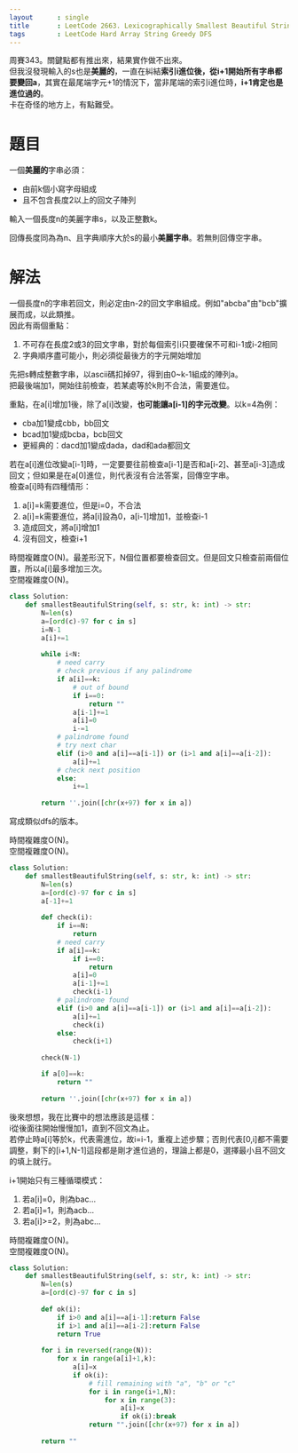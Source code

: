 ```yaml
--- 
layout      : single
title       : LeetCode 2663. Lexicographically Smallest Beautiful String
tags        : LeetCode Hard Array String Greedy DFS
---
```

周賽343。關鍵點都有推出來，結果實作做不出來。  
但我沒發現輸入的s也是**美麗的**，一直在糾結**索引i進位後，從i+1開始所有字串都要變回a**，其實在最尾端字元+1的情況下，當非尾端的索引i進位時，**i+1肯定也是進位過的**。  
卡在奇怪的地方上，有點難受。  

# 題目
一個**美麗的**字串必須：  
- 由前k個小寫字母組成  
- 且不包含長度2以上的回文子陣列  

輸入一個長度n的美麗字串s，以及正整數k。  

回傳長度同為為n、且字典順序大於s的最小**美麗字串**。若無則回傳空字串。  

# 解法
一個長度n的字串若回文，則必定由n-2的回文字串組成。例如"abcba"由"bcb"擴展而成，以此類推。  
因此有兩個重點：  
1. 不可存在長度2或3的回文字串，對於每個索引i只要確保不可和i-1或i-2相同  
2. 字典順序盡可能小，則必須從最後方的字元開始增加  

先把s轉成整數字串，以ascii碼扣掉97，得到由0\~k-1組成的陣列a。  
把最後端加1，開始往前檢查，若某處等於k則不合法，需要進位。  

重點，在a[i]增加1後，除了a[i]改變，**也可能讓a[i-1]的字元改變**。以k=4為例：  
- cba加1變成cbb，bb回文  
- bcad加1變成bcba，bcb回文  
- 更經典的：dacd加1變成dada，dad和ada都回文  

若在a[i]進位改變a[i-1]時，一定要要往前檢查a[i-1]是否和a[i-2]、甚至a[i-3]造成回文；但如果是在a[0]進位，則代表沒有合法答案，回傳空字串。  
檢查a[i]時有四種情形：  
1. a[i]=k需要進位，但是i=0，不合法  
2. a[i]=k需要進位，將a[i]設為0，a[i-1]增加1，並檢查i-1  
3. 造成回文，將a[i]增加1  
4. 沒有回文，檢查i+1  

時間複雜度O(N)。最差形況下，N個位置都要檢查回文。但是回文只檢查前兩個位置，所以a[i]最多增加三次。  
空間複雜度O(N)。  

```python
class Solution:
    def smallestBeautifulString(self, s: str, k: int) -> str:
        N=len(s)
        a=[ord(c)-97 for c in s]
        i=N-1
        a[i]+=1
        
        while i<N:
            # need carry
            # check previous if any palindrome
            if a[i]==k:
                # out of bound
                if i==0:
                    return ""
                a[i-1]+=1
                a[i]=0
                i-=1
            # palindrome found
            # try next char
            elif (i>0 and a[i]==a[i-1]) or (i>1 and a[i]==a[i-2]):
                a[i]+=1
            # check next position
            else:
                i+=1
        
        return ''.join([chr(x+97) for x in a])
```

寫成類似dfs的版本。  

時間複雜度O(N)。  
空間複雜度O(N)。  

```python
class Solution:
    def smallestBeautifulString(self, s: str, k: int) -> str:
        N=len(s)
        a=[ord(c)-97 for c in s]
        a[-1]+=1
        
        def check(i):
            if i==N:
                return
            # need carry
            if a[i]==k:
                if i==0:
                    return
                a[i]=0
                a[i-1]+=1
                check(i-1)
            # palindrome found
            elif (i>0 and a[i]==a[i-1]) or (i>1 and a[i]==a[i-2]):
                a[i]+=1
                check(i)
            else:
                check(i+1)
            
        check(N-1)

        if a[0]==k:
            return ""
            
        return ''.join([chr(x+97) for x in a])
```

後來想想，我在比賽中的想法應該是這樣：  
i從後面往開始慢慢加1，直到不回文為止。  
若停止時a[i]等於k，代表需進位，故i=i-1，重複上述步驟；否則代表[0,i]都不需要調整，剩下的[i+1,N-1]這段都是剛才進位過的，理論上都是0，選擇最小且不回文的填上就行。  

i+1開始只有三種循環模式：  
1. 若a[i]=0，則為bac...  
2. 若a[i]=1，則為acb...  
3. 若a[i]>=2，則為abc...

時間複雜度O(N)。  
空間複雜度O(N)。  

```python
class Solution:
    def smallestBeautifulString(self, s: str, k: int) -> str:
        N=len(s)
        a=[ord(c)-97 for c in s]
       
        def ok(i):
            if i>0 and a[i]==a[i-1]:return False
            if i>1 and a[i]==a[i-2]:return False
            return True
    
        for i in reversed(range(N)):
            for x in range(a[i]+1,k):
                a[i]=x
                if ok(i):
                    # fill remaining with "a", "b" or "c"
                    for i in range(i+1,N):
                        for x in range(3):
                            a[i]=x
                            if ok(i):break
                    return "".join([chr(x+97) for x in a])
            
        return ""
```